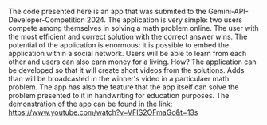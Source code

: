 The code presented here is an app that was submited to the Gemini-API-Developer-Competition 2024. The application is very simple: two users compete among themselves in solving a math problem online.
The user with the most efficient and correct solution with the correct answer wins. The potential of the application is enormous: it is possible to embed the application within a social network.
Users will be able to learn from each other and users can also earn money for a living. How?
The application can be developed so that it will create short videos from the solutions. Adds than will be broadcasted in the winner's video in a particulaer math problem.
The app has also the feature that the app itself can solve the problem presented to it in handwriting for education purposes. 
The demonstration of the app can be found in the link:
https://www.youtube.com/watch?v=VFIS2OFmaGo&t=13s
